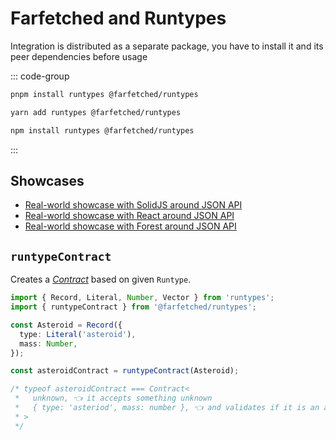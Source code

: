 # Farfetched and Runtypes

Integration is distributed as a separate package, you have to install it and its peer dependencies before usage

::: code-group

```sh [pnpm]
pnpm install runtypes @farfetched/runtypes
```

```sh [yarn]
yarn add runtypes @farfetched/runtypes
```

```sh [npm]
npm install runtypes @farfetched/runtypes
```

:::

## Showcases

- [Real-world showcase with SolidJS around JSON API](https://github.com/igorkamyshev/farfetched/tree/master/apps/showcase-solid-real-world-rick-morty/)
- [Real-world showcase with React around JSON API](https://github.com/igorkamyshev/farfetched/tree/master/apps/showcase-react-real-world-pokemons/)
- [Real-world showcase with Forest around JSON API](https://github.com/igorkamyshev/farfetched/tree/master/apps/showcase-forest-real-world-breaking-bad/)

## `runtypeContract`

Creates a [_Contract_](/api/primitives/contract) based on given `Runtype`.

```ts
import { Record, Literal, Number, Vector } from 'runtypes';
import { runtypeContract } from '@farfetched/runtypes';

const Asteroid = Record({
  type: Literal('asteroid'),
  mass: Number,
});

const asteroidContract = runtypeContract(Asteroid);

/* typeof asteroidContract === Contract<
 *   unknown, 👈 it accepts something unknown
 *   { type: 'asteriod', mass: number }, 👈 and validates if it is an asteroid
 * >
 */
```
